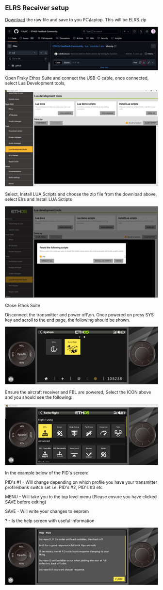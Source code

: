 ## ELRS Receiver setup

[Download](https://github.com/FrSkyRC/ETHOS-Feedback-Community/blob/1.5/lua/modules/elrs/elrs.zip) the raw file and save to you PC\laptop. This will be ELRS.zip

![image](https://github.com/jimmy6616/Rotorflight-Ethos-LUA/blob/img/elrs-1.jpg)

Open Frsky Ethos Suite and connect the USB-C cable, once connected, select Lua Development tools, 

![image](https://github.com/jimmy6616/Rotorflight-Ethos-LUA/blob/img/Ethos_lua_1.jpg)

Select, Install LUA Scripts and choose the zip file from the download above, select Elrs and Install LUA Sctipts


![image](https://github.com/jimmy6616/Rotorflight-Ethos-LUA/blob/img/elrs-2.jpg)

Close Ethos Suite

Disconnect the transmitter and power off\on. Once powered on press SYS key and scroll to the end page, the following should be shown.


![image](https://github.com/jimmy6616/Rotorflight-Ethos-LUA/blob/img/sys_rf.jpg)



Ensure the aircraft receiver and FBL are powered, Select the ICON above and you should see the following:

![image](https://github.com/jimmy6616/Rotorflight-Ethos-LUA/blob/img/Ethos_lua_3.jpg)

In the example below of the PID's screen:

PID's #1  - Will change depending on which profile you have your transmitter profile\bank switch set i.e. PID's #2, PID's #3 etc

MENU - Will take you to the top level menu (Please ensure you have clicked SAVE before exiting)

SAVE - Will write your changes to eeprom

? - Is the help screen with useful information

![image](https://github.com/jimmy6616/Rotorflight-Ethos-LUA/blob/img/pid_help1.jpg)


